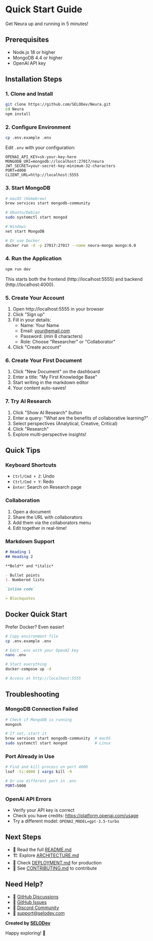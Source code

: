 # Quick Start Guide

Get Neura up and running in 5 minutes!

## Prerequisites

- Node.js 18 or higher
- MongoDB 4.4 or higher
- OpenAI API key

## Installation Steps

### 1. Clone and Install

```bash
git clone https://github.com/SELODev/Neura.git
cd Neura
npm install
```

### 2. Configure Environment

```bash
cp .env.example .env
```

Edit `.env` with your configuration:

```env
OPENAI_API_KEY=sk-your-key-here
MONGODB_URI=mongodb://localhost:27017/neura
JWT_SECRET=your-secret-key-minimum-32-characters
PORT=4000
CLIENT_URL=http://localhost:5555
```

### 3. Start MongoDB

```bash
# macOS (Homebrew)
brew services start mongodb-community

# Ubuntu/Debian
sudo systemctl start mongod

# Windows
net start MongoDB

# Or use Docker
docker run -d -p 27017:27017 --name neura-mongo mongo:6.0
```

### 4. Run the Application

```bash
npm run dev
```

This starts both the frontend (http://localhost:5555) and backend (http://localhost:4000).

### 5. Create Your Account

1. Open http://localhost:5555 in your browser
2. Click "Sign up"
3. Fill in your details:
   - Name: Your Name
   - Email: your@email.com
   - Password: (min 8 characters)
   - Role: Choose "Researcher" or "Collaborator"
4. Click "Create account"

### 6. Create Your First Document

1. Click "New Document" on the dashboard
2. Enter a title: "My First Knowledge Base"
3. Start writing in the markdown editor
4. Your content auto-saves!

### 7. Try AI Research

1. Click "Show AI Research" button
2. Enter a query: "What are the benefits of collaborative learning?"
3. Select perspectives (Analytical, Creative, Critical)
4. Click "Research"
5. Explore multi-perspective insights!

## Quick Tips

### Keyboard Shortcuts
- `Ctrl/Cmd + Z`: Undo
- `Ctrl/Cmd + Y`: Redo
- `Enter`: Search on Research page

### Collaboration
1. Open a document
2. Share the URL with collaborators
3. Add them via the collaborators menu
4. Edit together in real-time!

### Markdown Support
```markdown
# Heading 1
## Heading 2

**Bold** and *italic*

- Bullet points
1. Numbered lists

`inline code`

> Blockquotes
```

## Docker Quick Start

Prefer Docker? Even easier!

```bash
# Copy environment file
cp .env.example .env

# Edit .env with your OpenAI key
nano .env

# Start everything
docker-compose up -d

# Access at http://localhost:5555
```

## Troubleshooting

### MongoDB Connection Failed
```bash
# Check if MongoDB is running
mongosh

# If not, start it
brew services start mongodb-community  # macOS
sudo systemctl start mongod            # Linux
```

### Port Already in Use
```bash
# Find and kill process on port 4000
lsof -ti:4000 | xargs kill -9

# Or use different port in .env
PORT=5000
```

### OpenAI API Errors
- Verify your API key is correct
- Check you have credits: https://platform.openai.com/usage
- Try a different model: `OPENAI_MODEL=gpt-3.5-turbo`

## Next Steps

- 📖 Read the full [README.md](README.md)
- 🏗️ Explore [ARCHITECTURE.md](ARCHITECTURE.md)
- 🚀 Check [DEPLOYMENT.md](DEPLOYMENT.md) for production
- 🤝 See [CONTRIBUTING.md](CONTRIBUTING.md) to contribute

## Need Help?

- 💬 [GitHub Discussions](https://github.com/SELODev/Neura/discussions)
- 🐛 [GitHub Issues](https://github.com/SELODev/Neura/issues)
- 💬 [Discord Community](https://discord.gg/selodev)
- 📧 support@selodev.com

**Created by [SELODev](https://github.com/SELODev)**

Happy exploring! 🚀
